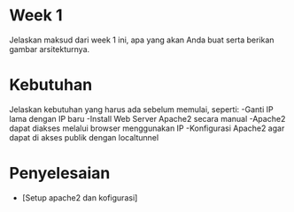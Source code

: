 # Week 1
Jelaskan maksud dari week 1 ini, apa yang akan Anda buat serta berikan gambar arsitekturnya.

# Kebutuhan
Jelaskan kebutuhan yang harus ada sebelum memulai, seperti:
-Ganti IP lama dengan IP baru
-Install Web Server Apache2 secara manual
-Apache2 dapat diakses melalui browser menggunakan IP
-Konfigurasi Apache2 agar dapat di akses publik dengan localtunnel



# Penyelesaian
- [Setup apache2 dan kofigurasi]

